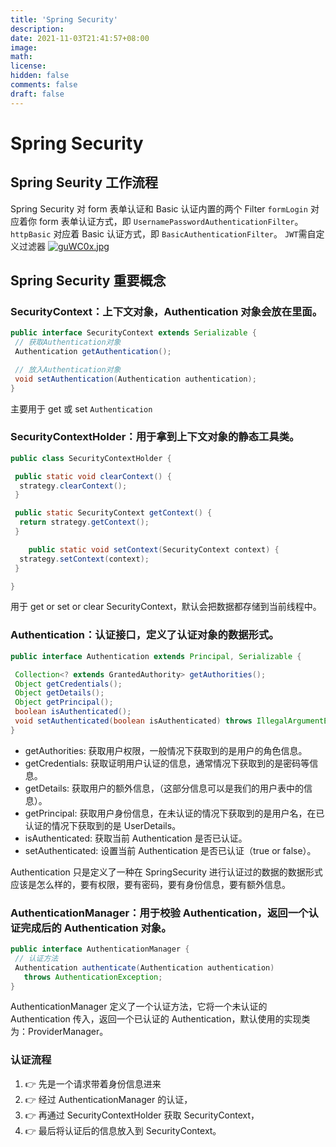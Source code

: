 ```yaml
---
title: 'Spring Security'
description:
date: 2021-11-03T21:41:57+08:00
image:
math:
license:
hidden: false
comments: false
draft: false
---
```


# Spring Security

<!--more-->

## Spring Seurity 工作流程

Spring Security 对 form 表单认证和 Basic 认证内置的两个 Filter
`formLogin` 对应着你 form 表单认证方式，即 `UsernamePasswordAuthenticationFilter`。
`httpBasic` 对应着 Basic 认证方式，即 `BasicAuthenticationFilter`。
`JWT`需自定义过滤器
[![guWC0x.jpg](https://z3.ax1x.com/2021/05/04/guWC0x.jpg)](https://imgtu.com/i/guWC0x)

## Spring Security 重要概念

### SecurityContext：上下文对象，Authentication 对象会放在里面。

```java
public interface SecurityContext extends Serializable {
 // 获取Authentication对象
 Authentication getAuthentication();

 // 放入Authentication对象
 void setAuthentication(Authentication authentication);
}
```

主要用于 get 或 set `Authentication`

### SecurityContextHolder：用于拿到上下文对象的静态工具类。

```java
public class SecurityContextHolder {

 public static void clearContext() {
  strategy.clearContext();
 }

 public static SecurityContext getContext() {
  return strategy.getContext();
 }

    public static void setContext(SecurityContext context) {
  strategy.setContext(context);
 }

}
```

用于 get or set or clear SecurityContext，默认会把数据都存储到当前线程中。

### Authentication：认证接口，定义了认证对象的数据形式。

```java
public interface Authentication extends Principal, Serializable {

 Collection<? extends GrantedAuthority> getAuthorities();
 Object getCredentials();
 Object getDetails();
 Object getPrincipal();
 boolean isAuthenticated();
 void setAuthenticated(boolean isAuthenticated) throws IllegalArgumentException;
}

```

- getAuthorities: 获取用户权限，一般情况下获取到的是用户的角色信息。
- getCredentials: 获取证明用户认证的信息，通常情况下获取到的是密码等信息。
- getDetails: 获取用户的额外信息，（这部分信息可以是我们的用户表中的信息）。
- getPrincipal: 获取用户身份信息，在未认证的情况下获取到的是用户名，在已认证的情况下获取到的是 UserDetails。
- isAuthenticated: 获取当前 Authentication 是否已认证。
- setAuthenticated: 设置当前 Authentication 是否已认证（true or false）。

Authentication 只是定义了一种在 SpringSecurity 进行认证过的数据的数据形式应该是怎么样的，要有权限，要有密码，要有身份信息，要有额外信息。

### AuthenticationManager：用于校验 Authentication，返回一个认证完成后的 Authentication 对象。

```java
public interface AuthenticationManager {
 // 认证方法
 Authentication authenticate(Authentication authentication)
   throws AuthenticationException;
}

```

AuthenticationManager 定义了一个认证方法，它将一个未认证的 Authentication 传入，返回一个已认证的 Authentication，默认使用的实现类为：ProviderManager。

### 认证流程

1. 👉 先是一个请求带着身份信息进来
2. 👉 经过 AuthenticationManager 的认证，
3. 👉 再通过 SecurityContextHolder 获取 SecurityContext，
4. 👉 最后将认证后的信息放入到 SecurityContext。
